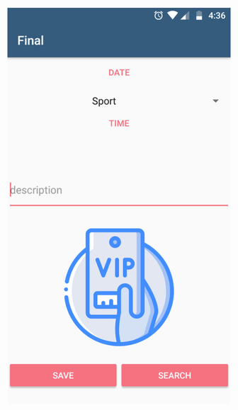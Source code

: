![alt text](https://github.com/PotatoMexicano/Android-Final/blob/master/Screenshot_20180917-163657.png)
